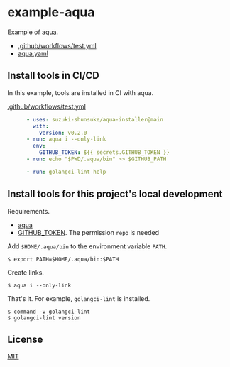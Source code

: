 # example-aqua

Example of [aqua](https://github.com/suzuki-shunsuke/aqua).

* [.github/workflows/test.yml](https://github.com/suzuki-shunsuke/example-aqua/blob/main/.github/workflows/test.yml)
* [aqua.yaml](https://github.com/suzuki-shunsuke/example-aqua/blob/main/aqua.yaml)

## Install tools in CI/CD

In this example, tools are installed in CI with aqua.

[.github/workflows/test.yml](https://github.com/suzuki-shunsuke/example-aqua/blob/main/.github/workflows/test.yml)

```yaml
      - uses: suzuki-shunsuke/aqua-installer@main
        with:
          version: v0.2.0
      - run: aqua i --only-link
        env:
          GITHUB_TOKEN: ${{ secrets.GITHUB_TOKEN }}
      - run: echo "$PWD/.aqua/bin" >> $GITHUB_PATH

      - run: golangci-lint help
```

## Install tools for this project's local development

Requirements.

* [aqua](https://github.com/suzuki-shunsuke/aqua-installer#shell)
* [GITHUB_TOKEN](https://docs.github.com/en/github/authenticating-to-github/keeping-your-account-and-data-secure/creating-a-personal-access-token). The permission `repo` is needed

Add `$HOME/.aqua/bin` to the environment variable `PATH`.

```
$ export PATH=$HOME/.aqua/bin:$PATH
```

Create links.

```
$ aqua i --only-link
```

That's it. For example, `golangci-lint` is installed.

```
$ command -v golangci-lint
$ golangci-lint version
```

## License

[MIT](LICENSE)
